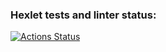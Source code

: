 ### Hexlet tests and linter status:
[![Actions Status](https://github.com/skarj/python-project-83/actions/workflows/hexlet-check.yml/badge.svg)](https://github.com/skarj/python-project-83/actions)